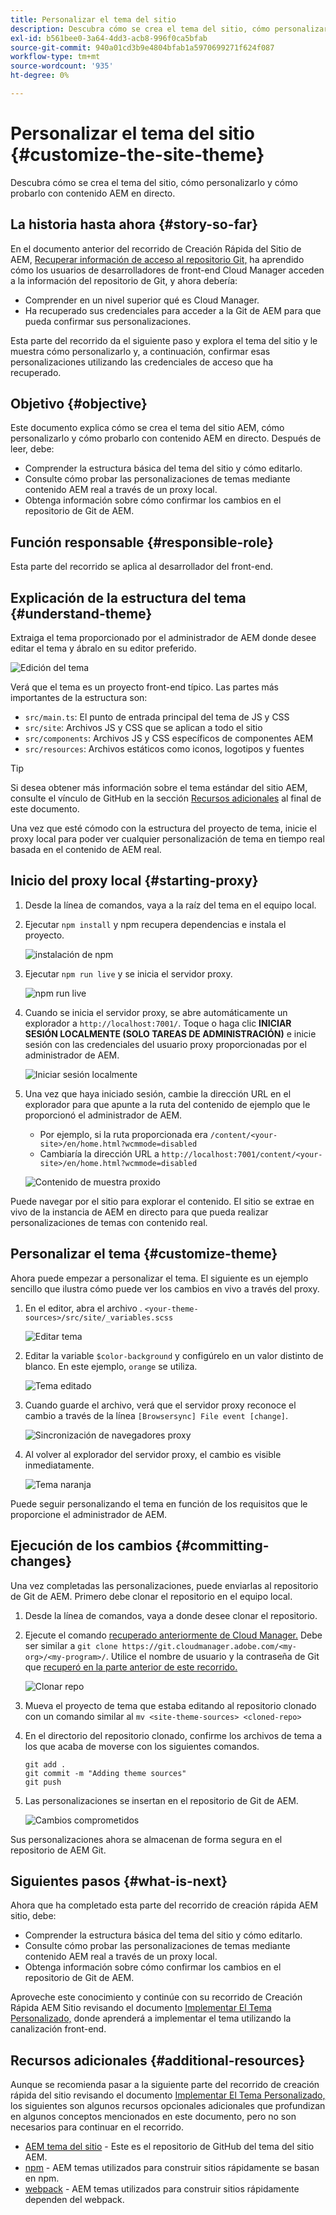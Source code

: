 ```yaml
---
title: Personalizar el tema del sitio
description: Descubra cómo se crea el tema del sitio, cómo personalizarlo y cómo probarlo con contenido AEM en directo.
exl-id: b561bee0-3a64-4dd3-acb8-996f0ca5bfab
source-git-commit: 940a01cd3b9e4804bfab1a5970699271f624f087
workflow-type: tm+mt
source-wordcount: '935'
ht-degree: 0%

---
```


# Personalizar el tema del sitio {#customize-the-site-theme}

Descubra cómo se crea el tema del sitio, cómo personalizarlo y cómo probarlo con contenido AEM en directo.

## La historia hasta ahora {#story-so-far}

En el documento anterior del recorrido de Creación Rápida del Sitio de AEM, [Recuperar información de acceso al repositorio Git,](retrieve-access.md) ha aprendido cómo los usuarios de desarrolladores de front-end Cloud Manager acceden a la información del repositorio de Git, y ahora debería:

* Comprender en un nivel superior qué es Cloud Manager.
* Ha recuperado sus credenciales para acceder a la Git de AEM para que pueda confirmar sus personalizaciones.

Esta parte del recorrido da el siguiente paso y explora el tema del sitio y le muestra cómo personalizarlo y, a continuación, confirmar esas personalizaciones utilizando las credenciales de acceso que ha recuperado.

## Objetivo {#objective}

Este documento explica cómo se crea el tema del sitio AEM, cómo personalizarlo y cómo probarlo con contenido AEM en directo. Después de leer, debe:

* Comprender la estructura básica del tema del sitio y cómo editarlo.
* Consulte cómo probar las personalizaciones de temas mediante contenido AEM real a través de un proxy local.
* Obtenga información sobre cómo confirmar los cambios en el repositorio de Git de AEM.

## Función responsable {#responsible-role}

Esta parte del recorrido se aplica al desarrollador del front-end.

## Explicación de la estructura del tema {#understand-theme}

Extraiga el tema proporcionado por el administrador de AEM donde desee editar el tema y ábralo en su editor preferido.

![Edición del tema](assets/edit-theme.png)

Verá que el tema es un proyecto front-end típico. Las partes más importantes de la estructura son:

* `src/main.ts`: El punto de entrada principal del tema de JS y CSS
* `src/site`: Archivos JS y CSS que se aplican a todo el sitio
* `src/components`: Archivos JS y CSS específicos de componentes AEM
* `src/resources`: Archivos estáticos como iconos, logotipos y fuentes

>[!TIP]
>
>Si desea obtener más información sobre el tema estándar del sitio AEM, consulte el vínculo de GitHub en la sección [Recursos adicionales](#additional-resources) al final de este documento.

Una vez que esté cómodo con la estructura del proyecto de tema, inicie el proxy local para poder ver cualquier personalización de tema en tiempo real basada en el contenido de AEM real.

## Inicio del proxy local {#starting-proxy}

1. Desde la línea de comandos, vaya a la raíz del tema en el equipo local.
1. Ejecutar `npm install` y npm recupera dependencias e instala el proyecto.

   ![instalación de npm](assets/npm-install.png)

1. Ejecutar `npm run live` y se inicia el servidor proxy.

   ![npm run live](assets/npm-run-live.png)

1. Cuando se inicia el servidor proxy, se abre automáticamente un explorador a `http://localhost:7001/`. Toque o haga clic **INICIAR SESIÓN LOCALMENTE (SOLO TAREAS DE ADMINISTRACIÓN)** e inicie sesión con las credenciales del usuario proxy proporcionadas por el administrador de AEM.

   ![Iniciar sesión localmente](assets/sign-in-locally.png)

1. Una vez que haya iniciado sesión, cambie la dirección URL en el explorador para que apunte a la ruta del contenido de ejemplo que le proporcionó el administrador de AEM.

   * Por ejemplo, si la ruta proporcionada era `/content/<your-site>/en/home.html?wcmmode=disabled`
   * Cambiaría la dirección URL a `http://localhost:7001/content/<your-site>/en/home.html?wcmmode=disabled`

   ![Contenido de muestra proxido](assets/proxied-sample-content.png)

Puede navegar por el sitio para explorar el contenido. El sitio se extrae en vivo de la instancia de AEM en directo para que pueda realizar personalizaciones de temas con contenido real.

## Personalizar el tema {#customize-theme}

Ahora puede empezar a personalizar el tema. El siguiente es un ejemplo sencillo que ilustra cómo puede ver los cambios en vivo a través del proxy.

1. En el editor, abra el archivo . `<your-theme-sources>/src/site/_variables.scss`

   ![Editar tema](assets/edit-theme.png)

1. Editar la variable `$color-background` y configúrelo en un valor distinto de blanco. En este ejemplo, `orange` se utiliza.

   ![Tema editado](assets/edited-theme.png)

1. Cuando guarde el archivo, verá que el servidor proxy reconoce el cambio a través de la línea `[Browsersync] File event [change]`.

   ![Sincronización de navegadores proxy](assets/proxy-browsersync.png)

1. Al volver al explorador del servidor proxy, el cambio es visible inmediatamente.

   ![Tema naranja](assets/orange-theme.png)

Puede seguir personalizando el tema en función de los requisitos que le proporcione el administrador de AEM.

## Ejecución de los cambios {#committing-changes}

Una vez completadas las personalizaciones, puede enviarlas al repositorio de Git de AEM. Primero debe clonar el repositorio en el equipo local.

1. Desde la línea de comandos, vaya a donde desee clonar el repositorio.
1. Ejecute el comando [recuperado anteriormente de Cloud Manager.](retrieve-access.md) Debe ser similar a `git clone https://git.cloudmanager.adobe.com/<my-org>/<my-program>/`. Utilice el nombre de usuario y la contraseña de Git que [recuperó en la parte anterior de este recorrido.](retrieve-access.md)

   ![Clonar repo](assets/clone-repo.png)

1. Mueva el proyecto de tema que estaba editando al repositorio clonado con un comando similar al `mv <site-theme-sources> <cloned-repo>`
1. En el directorio del repositorio clonado, confirme los archivos de tema a los que acaba de moverse con los siguientes comandos.

   ```text
   git add .
   git commit -m "Adding theme sources"
   git push
   ```

1. Las personalizaciones se insertan en el repositorio de Git de AEM.

   ![Cambios comprometidos](assets/changes-committed.png)

Sus personalizaciones ahora se almacenan de forma segura en el repositorio de AEM Git.

## Siguientes pasos {#what-is-next}

Ahora que ha completado esta parte del recorrido de creación rápida AEM sitio, debe:

* Comprender la estructura básica del tema del sitio y cómo editarlo.
* Consulte cómo probar las personalizaciones de temas mediante contenido AEM real a través de un proxy local.
* Obtenga información sobre cómo confirmar los cambios en el repositorio de Git de AEM.

Aproveche este conocimiento y continúe con su recorrido de Creación Rápida AEM Sitio revisando el documento [Implementar El Tema Personalizado,](deploy-theme.md) donde aprenderá a implementar el tema utilizando la canalización front-end.

## Recursos adicionales {#additional-resources}

Aunque se recomienda pasar a la siguiente parte del recorrido de creación rápida del sitio revisando el documento [Implementar El Tema Personalizado,](deploy-theme.md) los siguientes son algunos recursos opcionales adicionales que profundizan en algunos conceptos mencionados en este documento, pero no son necesarios para continuar en el recorrido.

* [AEM tema del sitio](https://github.com/adobe/aem-site-template-standard-theme-e2e) - Este es el repositorio de GitHub del tema del sitio AEM.
* [npm](https://www.npmjs.com) - AEM temas utilizados para construir sitios rápidamente se basan en npm.
* [webpack](https://webpack.js.org) - AEM temas utilizados para construir sitios rápidamente dependen del webpack.
